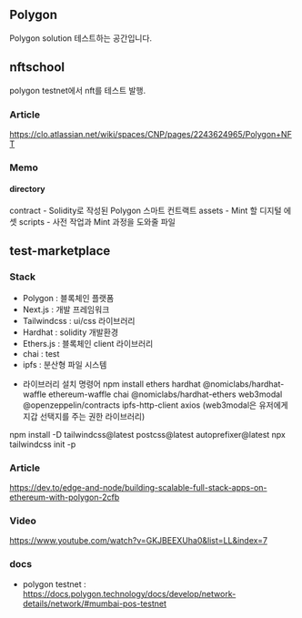 ## Polygon
Polygon solution 테스트하는 공간입니다.


## nftschool
polygon testnet에서 nft를 테스트 발행.

### Article
https://clo.atlassian.net/wiki/spaces/CNP/pages/2243624965/Polygon+NFT

### Memo
#### directory
contract - Solidity로 작성된 Polygon 스마트 컨트랙트
assets - Mint 할 디지털 에셋
scripts - 사전 작업과 Mint 과정을 도와줄 파일

## test-marketplace

### Stack
- Polygon : 블록체인 플랫폼
- Next.js : 개발 프레임워크
- Tailwindcss : ui/css 라이브러리
- Hardhat : solidity 개발환경
- Ethers.js : 블록체인 client 라이브러리
- chai : test
- ipfs : 분산형 파일 시스템

* 라이브러리 설치 명령어
npm install ethers hardhat @nomiclabs/hardhat-waffle ethereum-waffle chai @nomiclabs/hardhat-ethers web3modal @openzeppelin/contracts ipfs-http-client axios
(web3modal은 유저에게 지갑 선택지를 주는 권한 라이브러리)

npm install -D tailwindcss@latest postcss@latest autoprefixer@latest
npx tailwindcss init -p

### Article
https://dev.to/edge-and-node/building-scalable-full-stack-apps-on-ethereum-with-polygon-2cfb

### Video
https://www.youtube.com/watch?v=GKJBEEXUha0&list=LL&index=7

### docs
- polygon testnet : https://docs.polygon.technology/docs/develop/network-details/network/#mumbai-pos-testnet
